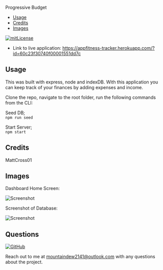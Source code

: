 Progressive Budget 

* [Usage](#usage)
* [Credits](#credits)
* [Images](#images)

[![mitLicense](https://img.shields.io/badge/license-MIT-green?style=plastic)](https://choosealicense.com/licenses/bsd-3-clause/)


- Link to live application: https://appfitness-tracker.herokuapp.com/?id=60c23f30740f00001551dd7c

## Usage 
This was built with express, node and indexDB. With this application you can keep track of your finances by adding expenses and income.

Clone the repo, navigate to the root folder, run the following commands from the CLI:     

Seed DB;   
`npm run seed`     

Start Server;     
`npm start`     

## Credits 

MattCross01 

## Images

Dashboard Home Screen: 

![Screenshot](https://i.ibb.co/g7gCmW2/dashboard.png)

Screenshot of Database: 

![Screenshot](https://i.ibb.co/MhbrH2c/Database.png)

## Questions

  [![GitHub](https://img.shields.io/badge/My%20GitHub-Click%20Me!-blueviolet?style=plastic&logo=GitHub)](https://github.com/MattCross01)

  Reach out to me at mountaindew2141@outlook.com with any questions about the project.
